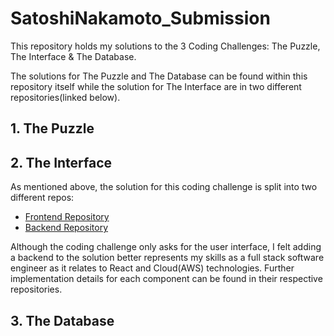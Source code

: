 
# SatoshiNakamoto_Submission 

This repository holds my solutions to the 3 Coding Challenges: The Puzzle, The Interface & The Database.

The solutions for The Puzzle and The Database can be found within this repository itself while the solution for The Interface are in two different repositories(linked below).


## 1. The Puzzle

## 2. The Interface
As mentioned above, the solution for this coding challenge is split into two different repos:

 - [Frontend Repository](https://github.com/Munaiz123/SatoshiNakamoto_Frontend)
 - [Backend Repository](https://github.com/Munaiz123/SatoshiNakamoto_Backend)

Although the coding challenge only asks for the user interface, I felt adding a backend to the solution better represents my skills as a full stack software engineer as it relates to React and Cloud(AWS) technologies. Further implementation details for each component can be found in their respective repositories. 

## 3. The Database
